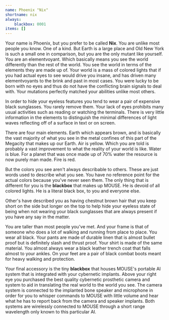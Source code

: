 ```yaml
---
name: Phoenix "Nix"
shortname: nix
always: 
    blackbox: 0001
items: []
---
```


Your name is Phoenix, but you prefer to be called **Nix**. You are unlike most people you know.  One of a kind.  But Earth is a large place and Old New York is such a small one in comparison, but you are the only mutant like yourself.  You are an elementvoyant.  Which basically means you see the world differently than the rest of the world.  You see the world in terms of the elements they are made up of.  Your world is a mass of colored lights that if you had actual eyes to see would drive you insane, and has driven many elementvoyants to the brink and past in most cases.  You were lucky to be born with no eyes and thus do not have the conflicting brain signals to deal with.  Your mutations perfectly matched your abilities unlike most others.

In order to hide your eyeless features you tend to wear a pair of expensive black sunglasses.  You rarely remove them.  Your lack of eyes prohibits many usual activities such as reading or watching the terminals.  There is very little information in the elements to distinguish the minimal differences of light waves reflecting off of a surface in text or on screen.

There are four main elements.  Earth which appears brown, and is basically the vast majority of what you see in the metal confines of this part of the Megacity that makes up our Earth.  Air is yellow.  Which you are told is probably a vast improvement to what the reality of your world is like.  Water is blue.  For a planet that was once made up of 70% water the resource is now purely man made.  Fire is red.  

But the colors you see aren't always describable to others.  These are just words used to describe what you see.  You have no reference point for the actual colors because you've never seen them.  The only thing that is different for you is the **blackbox** that makes up MOUSE.  He is devoid of all colored lights.  He is a literal black box, to you and everyone else.

Other's have described you as having chestnut brown hair that you keep short on the side but longer on the top to help hide your eyeless state of being when not wearing your black sunglasses that are always present if you have any say in the matter.

You are taller than most people you've met.  And your frame is that of someone who does a lot of walking and running from place to place.  You wear all black.  Your pants are made of durable linen that is almost bullet proof but is definitely slash and thrust proof.  Your shirt is made of the same material.  You almost always wear a black leather trench coat that falls almost to your ankles.  On your feet are a pair of black combat boots meant for heavy walking and protection. 

Your final accessory is the tiny **blackbox** that houses MOUSE's portable AI system that is integrated with your cybernetic implants.  Above your right eye you purchased the best quality cybernetic prosthetic camera and system to aid in translating the real world to the world you see.  The camera system is connected to the implanted bone speaker and microphone in order for you to whisper commands to MOUSE with little volume and hear what he has to report back from the camera and speaker implants.  Both systems are wirelessly connected to MOUSE through a short range wavelength only known to this particular AI.